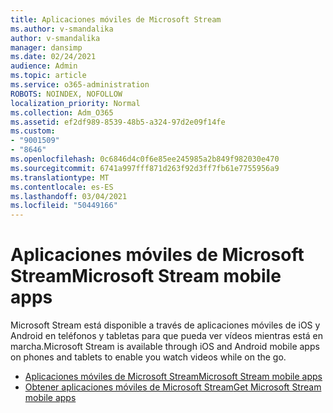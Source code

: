```yaml
---
title: Aplicaciones móviles de Microsoft Stream
ms.author: v-smandalika
author: v-smandalika
manager: dansimp
ms.date: 02/24/2021
audience: Admin
ms.topic: article
ms.service: o365-administration
ROBOTS: NOINDEX, NOFOLLOW
localization_priority: Normal
ms.collection: Adm_O365
ms.assetid: ef2df989-8539-48b5-a324-97d2e09f14fe
ms.custom:
- "9001509"
- "8646"
ms.openlocfilehash: 0c6846d4c0f6e85ee245985a2b849f982030e470
ms.sourcegitcommit: 6741a997fff871d263f92d3ff7fb61e7755956a9
ms.translationtype: MT
ms.contentlocale: es-ES
ms.lasthandoff: 03/04/2021
ms.locfileid: "50449166"
---
```

# <a name="microsoft-stream-mobile-apps"></a><span data-ttu-id="e7b2a-102">Aplicaciones móviles de Microsoft Stream</span><span class="sxs-lookup"><span data-stu-id="e7b2a-102">Microsoft Stream mobile apps</span></span>

<span data-ttu-id="e7b2a-103">Microsoft Stream está disponible a través de aplicaciones móviles de iOS y Android en teléfonos y tabletas para que pueda ver vídeos mientras está en marcha.</span><span class="sxs-lookup"><span data-stu-id="e7b2a-103">Microsoft Stream is available through iOS and Android mobile apps on phones and tablets to enable you watch videos while on the go.</span></span>

- [<span data-ttu-id="e7b2a-104">Aplicaciones móviles de Microsoft Stream</span><span class="sxs-lookup"><span data-stu-id="e7b2a-104">Microsoft Stream mobile apps</span></span>](https://docs.microsoft.com/stream/mobile-apps-overview)
- [<span data-ttu-id="e7b2a-105">Obtener aplicaciones móviles de Microsoft Stream</span><span class="sxs-lookup"><span data-stu-id="e7b2a-105">Get Microsoft Stream mobile apps</span></span>](https://docs.microsoft.com/stream/mobile-get-apps)
